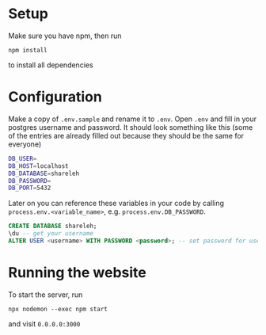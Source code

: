 # Setup
Make sure you have npm, then run
```
npm install
```
to install all dependencies

# Configuration
Make a copy of `.env.sample` and rename it to `.env`. Open `.env` and fill in your postgres username and password. It should look something like this (some of the entries are already filled out because they should be the same for everyone)
```bash
DB_USER=
DB_HOST=localhost
DB_DATABASE=shareleh
DB_PASSWORD=
DB_PORT=5432
```
Later on you can reference these variables in your code by calling `process.env.<variable_name>`, e.g. `process.env.DB_PASSWORD`.
```sql
CREATE DATABASE shareleh;
\du -- get your username
ALTER USER <username> WITH PASSWORD <password>; -- set password for username
```

# Running the website
To start the server, run
```
npx nodemon --exec npm start
```
and visit `0.0.0.0:3000`
